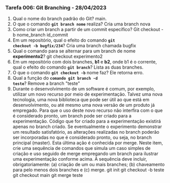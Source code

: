 ### Tarefa 006: Git Branching - 28/04/2023

1. Qual o nome do branch padrão do Git?
	main.
2. O que o comando **<code>git branch nome</code>** realiza?
	Cria uma branch nova
3. Como criar um branch a partir de um commit específico?
	Git checkout -b nome_branch id_commit
4. Em um repositório, qual o efeito do comando **<code>git checkout -b bugfix/234</code>**?
	Cria uma branch chamada bugfix
5. Qual o comando para se alternar para um branch de nome **experimento2**?
	git checkout experimento2
6. Em um repositório com dois branches, **b1** e **b2**, onde b1 é o corrente, qual o efeito do comando **<code>git branch</code>**?
	Lista as duas branches.
7. O que o comando **<code>git checkout -b</code>** nome faz?
	Ele retorna erro.
8. Qual a função do <code>**comando git branch -d teste</code>**?
	Remove a branch "teste"
9. Durante o desenvolvimento de um software é comum, por exemplo, utilizar um novo recurso por meio de experimentação. Talvez uma nova tecnologia, uma nova biblioteca que pode ser útil ao que está em desenvolvimento, ou até mesmo uma nova versão de um produto já empregado. Para que o uso deste novo recurso não interfira com o que é considerado pronto, um branch pode ser criado para a experimentação. Código que for criado para a experimentação existirá apenas no branch criado. Se eventualmente o experimento demonstrar um resultado satisfatório, as alterações realizadas no branch poderão ser incorporadas no que é considerado pronto, ou seja, no branch principal (master). Esta última ação é conhecida por merge. Neste item, crie uma sequência de comandos que simula um caso simples de criação e uso seguido de merge empregando um branch para ilustrar uma experimentação conforme acima. A sequência deve incluir, obrigatoriamente: (a) criação de um ou mais branches; (b) chaveamento para pelo menos dois branches e (c) merge.
	git init
	git checkout -b teste
	git checkout main
	git merge teste